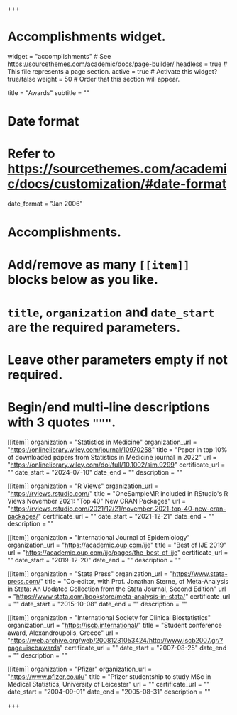 +++
# Accomplishments widget.
widget = "accomplishments"  # See https://sourcethemes.com/academic/docs/page-builder/
headless = true  # This file represents a page section.
active = true  # Activate this widget? true/false
weight = 50  # Order that this section will appear.

title = "Awards"
subtitle = ""

# Date format
#   Refer to https://sourcethemes.com/academic/docs/customization/#date-format
date_format = "Jan 2006"

# Accomplishments.
#   Add/remove as many `[[item]]` blocks below as you like.
#   `title`, `organization` and `date_start` are the required parameters.
#   Leave other parameters empty if not required.
#   Begin/end multi-line descriptions with 3 quotes `"""`.

[[item]]
  organization = "Statistics in Medicine"
  organization_url = "https://onlinelibrary.wiley.com/journal/10970258"
  title = "Paper in top 10% of downloaded papers from Statistics in Medicine journal in 2022"
  url = "https://onlinelibrary.wiley.com/doi/full/10.1002/sim.9299"
  certificate_url = ""
  date_start = "2024-07-10"
  date_end = ""
  description = ""

[[item]]
  organization = "R Views"
  organization_url = "https://rviews.rstudio.com/"
  title = "OneSampleMR included in RStudio's R Views November 2021: \"Top 40\" New CRAN Packages"
  url = "https://rviews.rstudio.com/2021/12/21/november-2021-top-40-new-cran-packages/"
  certificate_url = ""
  date_start = "2021-12-21"
  date_end = ""
  description = ""

[[item]]
  organization = "International Journal of Epidemiology"
  organization_url = "https://academic.oup.com/ije"
  title = "Best of IJE 2019"
  url = "https://academic.oup.com/ije/pages/the_best_of_ije"
  certificate_url = ""
  date_start = "2019-12-20"
  date_end = ""
  description = ""

[[item]]
  organization = "Stata Press"
  organization_url = "https://www.stata-press.com/"
  title = "Co-editor, with Prof. Jonathan Sterne, of Meta-Analysis in Stata: An Updated Collection from the Stata Journal, Second Edition"
  url = "https://www.stata.com/bookstore/meta-analysis-in-stata/"
  certificate_url = ""
  date_start = "2015-10-08"
  date_end = ""
  description = ""
  
[[item]]
  organization = "International Society for Clinical Biostatistics"
  organization_url = "https://iscb.international/"
  title = "Student conference award, Alexandroupolis, Greece"
  url = "https://web.archive.org/web/20081231053424/http://www.iscb2007.gr/?page=iscbawards"
  certificate_url = ""
  date_start = "2007-08-25"
  date_end = ""
  description = ""

[[item]]
  organization = "Pfizer"
  organization_url = "https://www.pfizer.co.uk/"
  title = "Pfizer studentship to study MSc in Medical Statistics, University of Leicester"
  url = ""
  certificate_url = ""
  date_start = "2004-09-01"
  date_end = "2005-08-31"
  description = ""

+++
